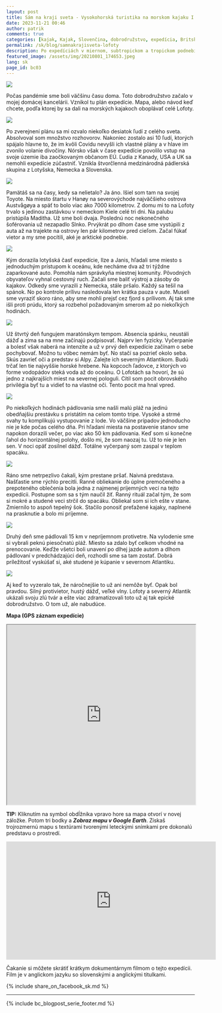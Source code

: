 ```yaml
---
layout: post
title: Sám na kraji sveta - Vysokohorská turistika na morskom kajaku I
date: 2023-11-21 00:46
author: patrik
comments: true
categories: [kajak, Kajak, Slovenčina, dobrodružstvo, expedícia, Britská Kolumbia, Kanada, medveď, tuleň, veľryba, outdoor]
permalink: /sk/blog/samnakrajisveta-lofoty
description: Po expedíciách v miernom, subtropickom a tropickom podnebí som začal snívať o ceste na ďaleký sever. Tak, ako som sľúbil, tak sa s tebou po dvoch rokoch vrátim až za polárny kruh na nórske súostrovie Lofoty. Príbeh o posúvaní hraníc. O objavovaní sveta aj samého seba. Dobrodružstvo v arktickej časti Atlantického oceánu.  
featured_image: /assets/img/20210801_174653.jpeg
lang: sk
page_id: bc03
---
```

![](/assets/img/map-lof-2.jpg)

Počas pandémie sme boli väčšinu času doma. Toto dobrodružstvo začalo v mojej domácej kancelárii. Vznikol tu plán expedície. Mapa, alebo návod keď chcete, podľa ktorej by sa dali na morských kajakoch oboplávať celé Lofoty.

![](/assets/img/20210816_093138.jpeg)

Po zverejnení plánu sa mi ozvalo niekoľko desiatok ľudí z celého sveta. Absolvoval som množstvo rozhovorov. Nakoniec zostalo asi 10 ľudí, ktorých spájalo hlavne to, že im kvôli Covidu nevyšli ich vlastné plány a v hlave im zvonilo volanie divočiny. Nórsko však v čase expedície povolilo vstup na svoje územie iba zaočkovaným občanom EÚ. Ľudia z Kanady, USA a UK sa nemohli expedície zúčastniť. Vznikla štvorčlenná medzinárodná pádlerská skupina z Lotyšska, Nemecka a Slovenska.

![](/assets/img/20210801_174653.jpeg)

Pamätáš sa na časy, kedy sa nelietalo? Ja áno. Išiel som tam na svojej Toyote. Na miesto štartu v Hanøy na severovýchode najväčšieho ostrova Austvågøya a späť to bolo viac ako 7000 kilometrov. Z domu mi to na Lofoty trvalo s jedinou zastávkou v nemeckom Kiele celé tri dni. Na palubu pristúpila Maditha. Už sme boli dvaja. Poslednú noc nekonečného šoférovania už nezapadlo Slnko. Prvýkrát po dlhom čase sme vystúpili z auta až na trajekte na ostrovy len pár kilometrov pred cieľom. Začal fúkať vietor a my sme pocítili, aké je arktické podnebie.

![](/assets/img/OI000004.jpeg)

Kým dorazila lotyšská časť expedície, Ilze a Janis, hľadali sme miesto s jednoduchým prístupom k oceánu, kde necháme dva až tri týždne zaparkované auto. Pomohla nám správkyňa miestnej komunity. Pôvodných obyvateľov vyhnal cestovný ruch. Začali sme baliť výstroj a zásoby do kajakov. Odkedy sme vyrazili z Nemecka, stále pršalo. Každý sa tešil na spánok. No po kontrole prílivu nasledovala len krátka pauza v aute. Museli sme vyraziť skoro ráno, aby sme mohli prejsť cez fjord s prílivom. Aj tak sme išli proti prúdu, ktorý sa rozbehol požadovaným smerom až po niekoľkých hodinách.

![](/assets/img/DSC_8226.jpeg)

Už štvrtý deň fungujem maratónskym tempom. Absencia spánku, neustáli dážď a zima sa na mne začínajú podpisovať. Najprv len fyzicky. Vyčerpanie a bolesť však naberá na intenzite a už v prvý deň expedície začínam o sebe pochybovať. Možno tu vôbec nemám byť. No stačí sa pozrieť okolo seba. Skús zavrieť oči a predstav si Alpy. Zalejte ich severným Atlantikom. Budú trčať len tie najvyššie horské hrebene. Na kopcoch ľadovce, z ktorých vo forme vodopádov steká voda až do oceánu. O Lofotách sa hovorí, že sú jedno z najkrajších miest na severnej pologuli. Cítil som pocit obrovského privilégia byť tu a vidieť to na vlastné oči. Tento pocit ma hnal vpred.

![](/assets/img/OI000012.jpeg)

Po niekoľkých hodinách pádlovania sme našli malú pláž na jedinú obedňajšiu prestávku s pristátím na celom tomto tripe. Vysoké a strmé svahy tu komplikujú vystupovanie z lode. Vo väčšine prípadov jednoducho nie je kde počas celého dňa. Pri hľadaní miesta na postavenie stanov sme napokon dorazili večer, po viac ako 50 km pádlovania. Keď som si konečne ľahol do horizontálnej polohy, došlo mi, že som naozaj tu. Už to nie je len sen. V noci opäť zosilnel dážď. Totálne vyčerpaný som zaspal v teplom spacáku. 

![](/assets/img/20210818_215104_951.jpeg)

Ráno sme netrpezlivo čakali, kým prestane pršať. Naivná predstava. Našťastie sme rýchlo precitli. Ranné obliekanie do úplne premočeného a prepoteného oblečenia bola jedna z najmenej príjemných vecí na tejto expedícii. Postupne som sa s tým naučil žiť. Ranný rituál začal tým, že som si mokré a studené veci strčil do spacáku. Obliekal som si ich ešte v stane. Zmiernilo to aspoň tepelný šok. Stačilo ponosiť preťažené kajaky, naplnené na prasknutie a bolo mi príjemne.    

![](/assets/img/OI000035.jpeg)

Druhý deň sme pádlovali 15 km v nepríjemnom protivetre. Na vylodenie sme si vybrali peknú piesočnatú pláž. Miesto sa zdalo byť celkom vhodné na prenocovanie. Keďže všetci boli unavení po dlhej jazde autom a dlhom pádlovaní v predchádzajúci deň, rozhodli sme sa tam zostať. Dobrá príležitosť vyskúšať si, aké studené je kúpanie v severnom Atlantiku.

![](/assets/img/lof-map-1.jpg)

Aj keď to vyzeralo tak, že náročnejšie to už ani nemôže byť. Opak bol pravdou. Silný protivietor, hustý dážď, veľké vlny. Lofoty a severný Atlantik ukázali svoju zlú tvár a ešte viac zdramatizovali toto už aj tak epické dobrodružstvo. O tom už, ale nabudúce.

**Mapa (GPS záznam expedície)**  
<iframe src="https://www.google.com/maps/d/embed?mid=1uvY8m_irvSvAgxb1ynELVqx_Ua9ZCkY&ehbc=2E312F" width="100%" height="480"></iframe>

**TIP:** Kliknutím na symbol obdĺžnika vpravo hore sa mapa otvorí v novej záložke. Potom tri bodky a ***Zobraz mapu v Google Earth***. Získaš trojrozmernú mapu s textúrami tvorenými leteckými snímkami pre dokonalú predstavu o prostredí.  

<iframe width="560" height="315" src="https://www.youtube.com/embed/BV9OnfBjgkk" title="The Lofoten Islands Circumnavigation" frameborder="0" allow="accelerometer; autoplay; clipboard-write; encrypted-media; gyroscope; picture-in-picture" allowfullscreen></iframe>

Čakanie si môžete skrátiť krátkym dokumentárnym filmom o tejto expedícii. Film je v anglickom jazyku so slovenskými a anglickými titulkami.

{% include share_on_facebook_sk.md %}

---

{% include bc_blogpost_serie_footer.md %}